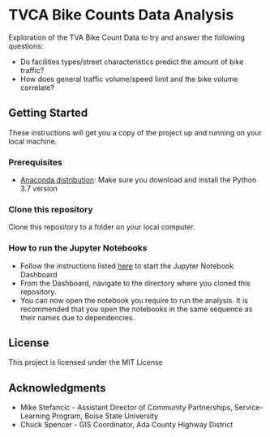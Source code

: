 # TVCA Bike Counts Data Analysis

Exploration of the TVA Bike Count Data to try and answer the following questions:

- Do facilities types/street characteristics predict the amount of bike traffic?
- How does general traffic volume/speed limit and the bike volume correlate?


## Getting Started

These instructions will get you a copy of the project up and running on your local machine.

### Prerequisites

- [Anaconda distribution](https://www.anaconda.com/distribution/ ): Make sure you download and install the Python 3.7 version


### Clone this repository

Clone this repository to a folder on your local computer. 


### How to run the Jupyter Notebooks

- Follow the instructions listed [here](https://jupyter-notebook-beginner-guide.readthedocs.io/en/latest/execute.html) to start the Jupyter Notebook Dashboard 
- From the Dashboard, navigate to the directory where you cloned this repository.
 - You can now open the notebook you require to run the analysis. It is recommended that you open the notebooks in the same sequence as their names due to dependencies. 


## License

This project is licensed under the MIT License

## Acknowledgments

- Mike Stefancic - Assistant Director of Community Partnerships, 
Service-Learning Program, Boise State University
- Chuck Spencer - GIS Coordinator, Ada County Highway District
